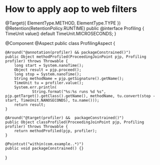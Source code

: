 # How to apply aop to web filters

@Target({ ElementType.METHOD, ElementType.TYPE })
@Retention(RetentionPolicy.RUNTIME)
public @interface Profiling {
	TimeUnit value() default TimeUnit.MICROSECONDS;
}

@Component
@Aspect
public class ProfilingAspect {

	
	@Around("@annotation(profiler) && packageConstrained()")
	public Object methodProfiled(ProceedingJoinPoint pjp, Profiling profiler) throws Throwable {
		long start = System.nanoTime();
		Object result = pjp.proceed();
		long stop = System.nanoTime();
		String methodName = pjp.getSignature().getName();
		TimeUnit tu = profiler.value();
		System.err.println(
				String.format("%s:%s runs %d %s", pjp.getTarget().getClass().getName(), methodName, tu.convert(stop - start, TimeUnit.NANOSECONDS), tu.name()));
		return result;
	}

	@Around("@target(profiler) &&  packageConstrained()")
	public Object classProfiled(ProceedingJoinPoint pjp, Profiling profiler) throws Throwable {
		return methodProfiled(pjp, profiler);
	}
	
	@Pointcut("within(com.example..*)")
	public void packageConstrained() {}
}

